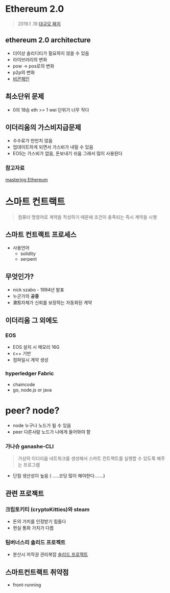 # Ethereum 2.0
> 2019.1 .19 [대규모 패치](https://github.com/ethereum/wiki/wiki/White-Paper)

## ethereum 2.0 architecture
* 더이상 솔리디티가 필요하지 않을 수 있음
* 라이브러리의 변화
* pow -> pos로의 변화
* p2p의 변화
* [비콘체인](https://medium.com/hexlant/%EC%9D%B4%EB%8D%94%EB%A6%AC%EC%9B%80-2-0-%EB%B9%84%EC%BD%98-%EC%B2%B4%EC%9D%B8-beacon-chain-c9b44e34e59a)
## 최소단위 문제
* 0의 18승  eth >> 1 wei 단위가 너무 작다

## 이더리움의 가스비지급문제
* 수수료가 만만치 않음
* 업데이트하게 되면서 가스비가 내릴 수 있음
* EOS는 가스비가 없음, 돈보내기 쉬움 그래서 많이 사용된다

### 참고자료
[mastering Ethereum](https://github.com/ethereumbook/ethereumbook)

# 스마트 컨트랙트
> 컴퓨터 명령어로 계약을 작성하기 때문에 조건이 충족되는 즉시 계약을 시행

## 스마트 컨트랙트 프로세스
* 사용언어
	* solidity
	* serpent

## 무엇인가?
* nick szabo - 1994년 발표
* 누군가의 **공증**
* **코드**자체가 신뢰를 보장하는 자동화된 계약

## 이더리움 그 외에도
### EOS
* EOS 설치 시 메모리 16G
* c++ 기반
* 컴파일시 계약 생성

### hyperledger Fabric
* chaincode
* go, node.js or java

# peer? node?
* node 누구나 노드가 될 수 있음
* peer 다른사람 노드가 나에게 들어와야 함

### 가나슈 ganashe-CLI
> 가상의 이더리움 네트워크를 생성해서 스마트 컨트랙트를 실행할 수 있도록 해주는 프로그램  

* 단점 생산성이 높음 ( .....코딩 많이 해야한다.......)

## 관련 프로젝트
### 크립토키티 (cryptoKitties)와 steam
* 돈의 가치를 인정받기 힘들다
* 현실 통화 가치가 다름

### 팀버너스리 솔리드 프로젝트
* 분산시 저작권 관리복잡
[솔리드 프로젝트](http://www.thebchain.co.kr/news/articleView.html?idxno=1851)


## 스마트컨트랙트 취약점
* front-running 
